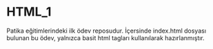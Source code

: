 # HTML_1
Patika eğitimlerindeki ilk ödev reposudur. İçersinde index.html dosyası bulunan bu ödev, yalnızca basit html tagları kullanılarak hazırlanmıştır.
